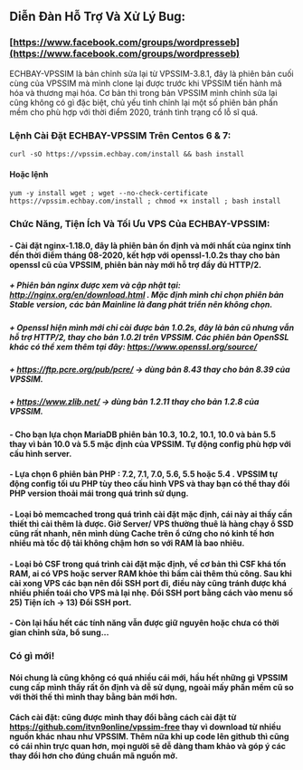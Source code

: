 ## Diễn Đàn Hỗ Trợ Và Xử Lý Bug: 
### [https://www.facebook.com/groups/wordpresseb](https://www.facebook.com/groups/wordpresseb)

ECHBAY-VPSSIM là bản chỉnh sửa lại từ VPSSIM-3.8.1, đây là phiên bản cuối cùng của VPSSIM mà mình clone
lại được trước khi VPSSIM tiến hành mã hóa và thương mại hóa.
Cơ bản thì trong bản VPSSIM mình chỉnh sửa lại cũng không có gì đặc biệt, chủ yếu tinh chỉnh lại một số
phiên bản phần mềm cho phù hợp với thời điểm 2020, tránh tình trạng cổ lỗ sĩ quá.

### Lệnh Cài Đặt ECHBAY-VPSSIM Trên Centos 6 & 7:
```
curl -sO https://vpssim.echbay.com/install && bash install
```
#### Hoặc lệnh
```
yum -y install wget ; wget --no-check-certificate https://vpssim.echbay.com/install ; chmod +x install ; bash install
```

### Chức Năng, Tiện Ích Và Tối Ưu VPS Của ECHBAY-VPSSIM:
#### - Cài đặt nginx-1.18.0, đây là phiên bản ổn định và mới nhất của nginx tính đến thời điểm tháng 08-2020, kết hợp với openssl-1.0.2s thay cho bản openssl cũ của VPSSIM, phiên bản này mới hỗ trợ đầy đủ HTTP/2.
##### + Phiên bản nginx được xem và cập nhật tại: http://nginx.org/en/download.html . Mặc định mình chỉ chọn phiên bản Stable version, các bản Mainline là đang phát triển nên không chọn.
##### + Openssl hiện mình mới chỉ cài được bản 1.0.2s, đây là bản cũ nhưng vẫn hỗ trợ HTTP/2, thay cho bản 1.0.2l trên VPSSIM. Các phiên bản OpenSSL khác có thể xem thêm tại đây: https://www.openssl.org/source/
##### + https://ftp.pcre.org/pub/pcre/ -> dùng bản 8.43 thay cho bản 8.39 của VPSSIM.
##### + https://www.zlib.net/ -> dùng bản 1.2.11 thay cho bản 1.2.8 của VPSSIM.

#### - Cho bạn lựa chọn MariaDB phiên bản 10.3, 10.2, 10.1, 10.0 và bản 5.5 thay vì bản 10.0 và 5.5 mặc định của VPSSIM. Tự động config phù hợp với cấu hình server.
#### - Lựa chọn 6 phiên bản PHP : 7.2, 7.1, 7.0, 5.6, 5.5 hoặc 5.4 . VPSSIM tự động config tối ưu PHP tùy theo cấu hình VPS và thay bạn có thể thay đổi PHP version thoải mái trong quá trình sử dụng.
#### - Loại bỏ memcached trong quá trình cài đặt mặc định, cái này ai thấy cần thiết thì cài thêm là được. Giờ Server/ VPS thường thuê là hàng chạy ổ SSD cũng rất nhanh, nên mình dùng Cache trên ổ cứng cho nó kinh tế hơn nhiều mà tốc độ tải không chậm hơn so với RAM là bao nhiêu.
#### - Loại bỏ CSF trong quá trình cài đặt mặc định, về cơ bản thì CSF khá tốn RAM, ai có VPS hoặc server RAM khỏe thì bấm cài thêm thủ công. Sau khi cài xong VPS các bạn nên đổi SSH port đi, điều này cũng tránh được khá nhiều phiền toái cho VPS mà lại nhẹ. Đổi SSH port bằng cách vào menu số 25) Tiện ích -> 13) Đổi SSH port.
#### - Còn lại hầu hết các tính năng vẫn được giữ nguyên hoặc chưa có thời gian chỉnh sửa, bổ sung...

### Có gì mới!
#### Nói chung là cũng không có quá nhiều cái mới, hầu hết những gì VPSSIM cung cấp mình thấy rất ổn định và dễ sử dụng, ngoài mấy phần mềm cũ so với thời thế thì mình thay bằng bản mới hơn.
#### Cách cài đặt: cũng được mình thay đổi bằng cách cài đặt từ https://github.com/itvn9online/vpssim-free thay vì download từ nhiều nguồn khác nhau như VPSSIM. Thêm nữa khi up code lên github thì cũng có cái nhìn trực quan hơn, mọi người sẽ dễ dàng tham khảo và góp ý các thay đổi hơn cho đúng chuẩn mã nguồn mở.